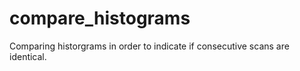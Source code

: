 # compare_histograms
Comparing historgrams in order to indicate if consecutive scans are identical.
